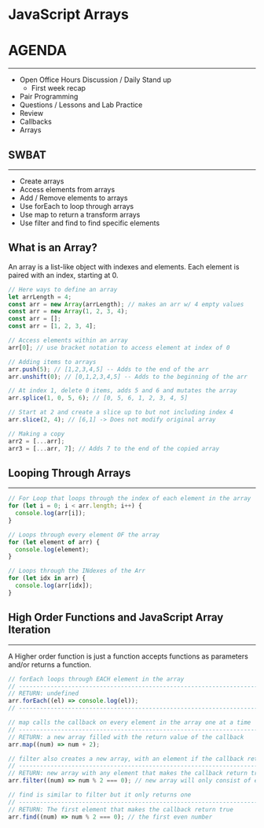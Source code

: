 # JavaScript Arrays

# AGENDA

---

- Open Office Hours Discussion / Daily Stand up
  - First week recap
- Pair Programming
- Questions / Lessons and Lab Practice
- Review
- Callbacks
- Arrays

## SWBAT

---

- Create arrays
- Access elements from arrays
- Add / Remove elements to arrays
- Use forEach to loop through arrays
- Use map to return a transform arrays
- Use filter and find to find specific elements

## What is an Array?

An array is a list-like object with indexes and elements. Each element is paired with an index, starting at 0.

```js
// Here ways to define an array
let arrLength = 4;
const arr = new Array(arrLength); // makes an arr w/ 4 empty values
const arr = new Array(1, 2, 3, 4);
const arr = [];
const arr = [1, 2, 3, 4];

// Access elements within an array
arr[0]; // use bracket notation to access element at index of 0

// Adding items to arrays
arr.push(5); // [1,2,3,4,5] -- Adds to the end of the arr
arr.unshift(0); // [0,1,2,3,4,5] -- Adds to the beginning of the arr

// At index 1, delete 0 items, adds 5 and 6 and mutates the array
arr.splice(1, 0, 5, 6); // [0, 5, 6, 1, 2, 3, 4, 5]

// Start at 2 and create a slice up to but not including index 4
arr.slice(2, 4); // [6,1] -> Does not modify original array

// Making a copy
arr2 = [...arr];
arr3 = [...arr, 7]; // Adds 7 to the end of the copied array
```

## Looping Through Arrays

---

```js
// For Loop that loops through the index of each element in the array
for (let i = 0; i < arr.length; i++) {
  console.log(arr[i]);
}

// Loops through every element OF the array
for (let element of arr) {
  console.log(element);
}

// Loops through the INdexes of the Arr
for (let idx in arr) {
  console.log(arr[idx]);
}
```

## High Order Functions and JavaScript Array Iteration

---

A Higher order function is just a function accepts functions as parameters and/or returns a function.

```js
// forEach loops through EACH element in the array
// ---------------------------------------------------------------------
// RETURN: undefined
arr.forEach((el) => console.log(el));
// ---------------------------------------------------------------------

// map calls the callback on every element in the array one at a time
// ---------------------------------------------------------------------
// RETURN: a new array filled with the return value of the callback
arr.map((num) => num + 2);

// filter also creates a new array, with an element if the callback returns true
// ---------------------------------------------------------------------
// RETURN: new array with any element that makes the callback return true
arr.filter((num) => num % 2 === 0); // new array will only consist of even numbers

// find is similar to filter but it only returns one
// ---------------------------------------------------------------------
// RETURN: The first element that makes the callback return true
arr.find((num) => num % 2 === 0); // the first even number
```
